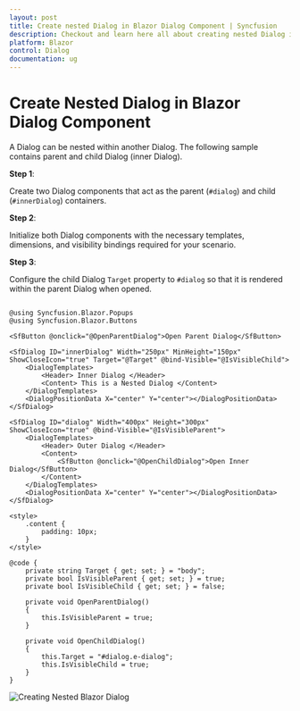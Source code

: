 ```yaml
---
layout: post
title: Create nested Dialog in Blazor Dialog Component | Syncfusion
description: Checkout and learn here all about creating nested Dialog in Syncfusion Blazor Dialog component and more.
platform: Blazor
control: Dialog
documentation: ug
---
```


# Create Nested Dialog in Blazor Dialog Component

A Dialog can be nested within another Dialog. The following sample contains parent and child Dialog (inner Dialog).

**Step 1**:

Create two Dialog components that act as the parent (`#dialog`) and child (`#innerDialog`) containers.

**Step 2**:

Initialize both Dialog components with the necessary templates, dimensions, and visibility bindings required for your scenario.

**Step 3**:

Configure the child Dialog `Target` property to `#dialog` so that it is rendered within the parent Dialog when opened.

```cshtml

@using Syncfusion.Blazor.Popups
@using Syncfusion.Blazor.Buttons

<SfButton @onclick="@OpenParentDialog">Open Parent Dialog</SfButton>

<SfDialog ID="innerDialog" Width="250px" MinHeight="150px" ShowCloseIcon="true" Target="@Target" @bind-Visible="@IsVisibleChild">
    <DialogTemplates>
        <Header> Inner Dialog </Header>
        <Content> This is a Nested Dialog </Content>
    </DialogTemplates>
    <DialogPositionData X="center" Y="center"></DialogPositionData>
</SfDialog>

<SfDialog ID="dialog" Width="400px" Height="300px" ShowCloseIcon="true" @bind-Visible="@IsVisibleParent">
    <DialogTemplates>
        <Header> Outer Dialog </Header>
        <Content>
            <SfButton @onclick="@OpenChildDialog">Open Inner Dialog</SfButton>
        </Content>
    </DialogTemplates>
    <DialogPositionData X="center" Y="center"></DialogPositionData>
</SfDialog>

<style>
    .content {
        padding: 10px;
    }
</style>

@code {
    private string Target { get; set; } = "body";
    private bool IsVisibleParent { get; set; } = true;
    private bool IsVisibleChild { get; set; } = false;

    private void OpenParentDialog()
    {
        this.IsVisibleParent = true;
    }

    private void OpenChildDialog()
    {
        this.Target = "#dialog.e-dialog";
        this.IsVisibleChild = true;
    }
}

```



![Creating Nested Blazor Dialog](../images/blazor-nested-dialog.png)